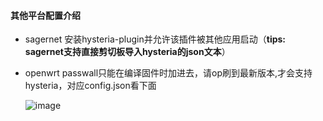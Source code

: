 #### 其他平台配置介绍

 * sagernet 安装hysteria-plugin并允许该插件被其他应用启动（**tips: sagernet支持直接剪切板导入hysteria的json文本**）
 * openwrt passwall只能在编译固件时加进去，请op刷到最新版本,才会支持hysteria，对应config.json看下面

    ![image](https://raw.githubusercontent.com/HyNetwork/hysteria/master/docs/bench/passwall.png)
